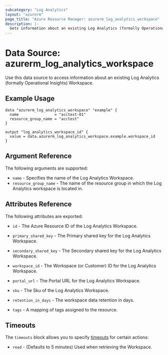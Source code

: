 ```yaml
---
subcategory: "Log Analytics"
layout: "azurerm"
page_title: "Azure Resource Manager: azurerm_log_analytics_workspace"
description: |-
  Gets information about an existing Log Analytics (formally Operational Insights) Workspace.
---
```


# Data Source: azurerm_log_analytics_workspace

Use this data source to access information about an existing Log Analytics (formally Operational Insights) Workspace.

## Example Usage

```hcl
data "azurerm_log_analytics_workspace" "example" {
  name                = "acctest-01"
  resource_group_name = "acctest"
}

output "log_analytics_workspace_id" {
  value = data.azurerm_log_analytics_workspace.example.workspace_id
}
```

## Argument Reference

The following arguments are supported:

* `name` - Specifies the name of the Log Analytics Workspace.
* `resource_group_name` - The name of the resource group in which the Log Analytics workspace is located in.

## Attributes Reference

The following attributes are exported:

* `id` - The Azure Resource ID of the Log Analytics Workspace.

* `primary_shared_key` - The Primary shared key for the Log Analytics Workspace.

* `secondary_shared_key` - The Secondary shared key for the Log Analytics Workspace.

* `workspace_id` - The Workspace (or Customer) ID for the Log Analytics Workspace.

* `portal_url` - The Portal URL for the Log Analytics Workspace.

* `sku` - The Sku of the Log Analytics Workspace.

* `retention_in_days` - The workspace data retention in days.

* `tags` - A mapping of tags assigned to the resource.

## Timeouts

The `timeouts` block allows you to specify [timeouts](https://www.terraform.io/docs/configuration/resources.html#timeouts) for certain actions:

* `read` - (Defaults to 5 minutes) Used when retrieving the Workspace.

